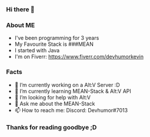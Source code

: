 ### Hi there 👋

### About ME

- I've been programming for 3 years
- My Favourite Stack is ###MEAN
- I started with Java
- I'm on Fiverr: https://www.fiverr.com/devhumorkevin

### Facts

- 🔭 I’m currently working on a Alt:V Server :D
- 🌱 I’m currently learning MEAN-Stack & Alt:V API
- 🤔 I’m looking for help with Alt:V 
- 💬 Ask me about the MEAN-Stack
- 📫 How to reach me: Discord: Devhumor#7013

### Thanks for reading goodbye ;D
